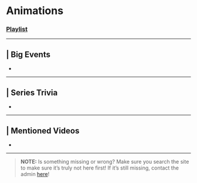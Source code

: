 # Animations
### [Playlist](https://www.youtube.com/playlist?list=PLwljWXtmIKiS9e8P8yWyK9iexXWBXne-g)

----

## | Big Events
- 

----

## | Series Trivia
- 

----
 
## | Mentioned Videos
- []()
 
----
 
> **NOTE:** Is something missing or wrong? Make sure you search the site to make sure it’s truly not here first! If it’s still missing, contact the admin [here](../chapter_2.html)!